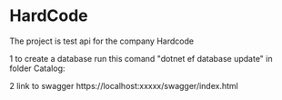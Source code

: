 # HardCode


The project is test api for the company Hardcode

1 to create a database run this comand "dotnet ef database update" in folder Catalog:


2 link to swagger https://localhost:xxxxx/swagger/index.html
